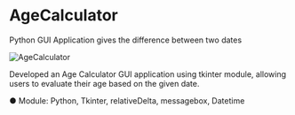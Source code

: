 # AgeCalculator
Python GUI Application gives the difference between two dates


![AgeCalculator](https://github.com/gupta07ayush/AgeCalculator/assets/29086241/b0afad78-f9ed-4ac0-83ef-bb457787385a)


Developed an Age Calculator GUI application using tkinter module,
allowing users to evaluate their age based on the given date.


● Module: Python, Tkinter, relativeDelta, messagebox, Datetime
